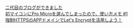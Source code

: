 <div class="item"><a href="/blog2gen">二代目のブログができました</a></div>
<div class="item"><a href="/promicro-tutorial">初マイコンにPro Microを選んでしまったので、使い方メモ #1</a></div>
<div class="item"><a href="/new-app-domain">強制HTTPSのAPPドメインでLet's Encryptを活用しよう！</a></div>